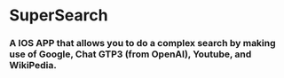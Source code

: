 # SuperSearch
### A IOS APP that allows you to do a complex search by making use of Google, Chat GTP3 (from OpenAI), Youtube, and WikiPedia.
